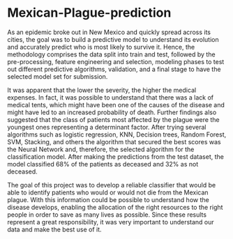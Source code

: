 # Mexican-Plague-prediction

As an epidemic broke out in New Mexico and quickly spread across its cities, the goal was to build a predictive model to understand its evolution and accurately predict who is most likely to survive it. Hence, the methodology comprises the data split into train and test, followed by the pre-processing, feature engineering and selection, modeling phases to test out different predictive algorithms, validation, and a final stage to have the selected model set for submission.

It was apparent that the lower the severity, the higher the medical expenses. In fact, it was possible to understand that there was a lack of medical tents, which might have been one of the causes of the disease and might have led to an increased probability of death. Further findings also suggested that the class of patients most affected by the plague were the youngest ones representing a determinant factor. After trying several algorithms such as logistic regression, KNN, Decision trees, Random Forest, SVM, Stacking, and others the algorithm that secured the best scores was the Neural Network and, therefore, the selected algorithm for the classification model. After making the predictions from the test dataset, the model classified 68% of the patients as deceased and 32% as not deceased.

The goal of this project was to develop a reliable classifier that would be able to identify patients who would or would not die from the Mexican plague. With this information could be possible to understand how the disease develops, enabling the allocation of the right resources to the right people in order to save as many lives as possible. Since these results represent a great responsibility, it was very important to understand our data and make the best use of it.
